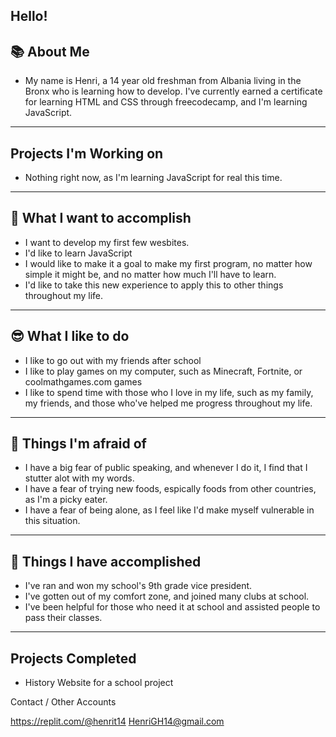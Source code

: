 
Hello!
-----------
📚 About Me
-----------

<!---
Henrit14/Henrit14 is a ✨ special ✨ repository because its `README.md` (this file) appears on your GitHub profile.
You can click the Preview link to take a look at your changes.
--->
- My name is Henri, a 14 year old freshman from Albania living in the Bronx who is learning how to develop. I've currently earned a certificate for learning HTML and CSS through freecodecamp, and I'm learning JavaScript.
---------------------------
Projects I'm Working on
---------------------------
- Nothing right now, as I'm learning JavaScript for real this time.
- ---------------------------
🤔 What I want to accomplish
-----------------------------
- I want to develop my first few wesbites.
- I'd like to learn JavaScript
- I would like to make it a goal to make my first program, no matter how simple it might be, and no matter how much I'll have to learn.
- I'd like to take this new experience to apply this to other things throughout my life.
-----------------------------
😎 What I like to do
-----------------------------
- I like to go out with my friends after school
- I like to play games on my computer, such as Minecraft, Fortnite, or coolmathgames.com games
- I like to spend time with those who I love in my life, such as my family, my friends, and those who've helped me progress throughout my life.
-----------------------------
🤮 Things I'm afraid of
-----------------------------
- I have a big fear of public speaking, and whenever I do it, I find that I stutter alot with my words.
- I have a fear of trying new foods, espically foods from other countries, as I'm a picky eater.
- I have a fear of being alone, as I feel like I'd make myself vulnerable in this situation.
-----------------------------
🥳 Things I have accomplished
-----------------------------
- I've ran and won my school's 9th grade vice president.
- I've gotten out of my comfort zone, and joined many clubs at school.
- I've been helpful for those who need it at school and assisted people to pass their classes.
------------------------------
Projects Completed
------------------------------
- History Website for a school project


  
Contact / Other Accounts

https://replit.com/@henrit14
HenriGH14@gmail.com
